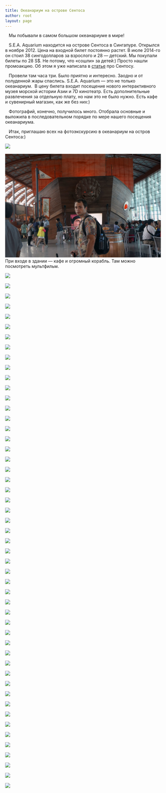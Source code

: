 ```yaml
---
title: Океанариум на острове Сентоса
author: root
layout: page
---
```

&nbsp; &nbsp;Мы побывали в самом большом океанариуме в мире!&nbsp;

&nbsp; &nbsp;S.E.A. Aquarium находится на острове Сентоса в Сингапуре. Открылся в ноябре 2012. Цена на входной билет постоянно растет. В июле 2014-го он стоил 38 сингодолларов за взрослого и 28 &#8212; детский. Мы покупали билеты по 28 S$. Не потому, что &#171;сошли&#187; за детей:) Просто нашли промоакцию. Об этом я уже написала в <a target="_blank" href="http://www.olegiolga.com/ostrov-sentosa-v-singapure/">статье</a> про Сентосу.

&nbsp; &nbsp;Провели там часа три. Было приятно и интересно. Заодно и от полуденной жары спаслись.&nbsp;S.E.A. Aquarium &#8212; это не только океанариум. &nbsp;В цену билета входит посещение нового интерактивного музея морской истории Азии и 7D кинотеатр. Есть дополнительные развлечения за отдельную плату, но нам это не было нужно. Есть кафе и сувенирный магазин, как же без них:)

&nbsp; &nbsp;Фотографий, конечно, получилось много. Отобрала основные и выложила в последовательном порядке по мере нашего посещения океанариума.&nbsp;

&nbsp; &nbsp;Итак, приглашаю всех на фотоэкскурсию в океанариум на остров Сентоса:)

![][1]

![При входе в здании - кафе и огромный корабль.  Там можно посмотреть мультфильм.][2]При входе в здании &#8212; кафе и огромный корабль. Там можно посмотреть мультфильм.
 

![][3]

![][4]

![][5]

![][6]

![][7]

![][8]

![][9]

![][10]

![][11]

![][12]

![][13]

![][14]

![][15]

![][16]

![][17]

![][18]

![][19]

![][20]

![][21]

![][22]

![][23]

![][24]

![][25]

![][26]

![][27]

![][28]

![][29]

![][30]

![][31]

![][32]

![][33]

![][34]

![][35]

![][36]

![][37]

![][38]

![][39]

![][40]

![][41]

![][42]

![][43]

![][44]

![][45]

![][46]

![][47]

![][48]

![][49]

![][50]

![][51]

![][52]

![][53]

 [1]: /images/2014-04-04-okeanarium-na-ostrove-sentosa/1.jpg
 [2]: /images/2014-04-04-okeanarium-na-ostrove-sentosa/2.jpg
 [3]: /images/2014-04-04-okeanarium-na-ostrove-sentosa/3.jpg
 [4]: /images/2014-04-04-okeanarium-na-ostrove-sentosa/4.jpg
 [5]: /images/2014-04-04-okeanarium-na-ostrove-sentosa/5.jpg
 [6]: /images/2014-04-04-okeanarium-na-ostrove-sentosa/6.jpg
 [7]: /images/2014-04-04-okeanarium-na-ostrove-sentosa/7.jpg
 [8]: /images/2014-04-04-okeanarium-na-ostrove-sentosa/8.jpg
 [9]: /images/2014-04-04-okeanarium-na-ostrove-sentosa/9.jpg
 [10]: /images/2014-04-04-okeanarium-na-ostrove-sentosa/10.jpg
 [11]: /images/2014-04-04-okeanarium-na-ostrove-sentosa/11.jpg
 [12]: /images/2014-04-04-okeanarium-na-ostrove-sentosa/12.jpg
 [13]: /images/2014-04-04-okeanarium-na-ostrove-sentosa/13.jpg
 [14]: /images/2014-04-04-okeanarium-na-ostrove-sentosa/14.jpg
 [15]: /images/2014-04-04-okeanarium-na-ostrove-sentosa/15.jpg
 [16]: /images/2014-04-04-okeanarium-na-ostrove-sentosa/16.jpg
 [17]: /images/2014-04-04-okeanarium-na-ostrove-sentosa/17.jpg
 [18]: /images/2014-04-04-okeanarium-na-ostrove-sentosa/18.jpg
 [19]: /images/2014-04-04-okeanarium-na-ostrove-sentosa/19.jpg
 [20]: /images/2014-04-04-okeanarium-na-ostrove-sentosa/20.jpg
 [21]: /images/2014-04-04-okeanarium-na-ostrove-sentosa/21.jpg
 [22]: /images/2014-04-04-okeanarium-na-ostrove-sentosa/22.jpg
 [23]: /images/2014-04-04-okeanarium-na-ostrove-sentosa/23.jpg
 [24]: /images/2014-04-04-okeanarium-na-ostrove-sentosa/24.jpg
 [25]: /images/2014-04-04-okeanarium-na-ostrove-sentosa/25.jpg
 [26]: /images/2014-04-04-okeanarium-na-ostrove-sentosa/26.jpg
 [27]: /images/2014-04-04-okeanarium-na-ostrove-sentosa/27.jpg
 [28]: /images/2014-04-04-okeanarium-na-ostrove-sentosa/28.jpg
 [29]: /images/2014-04-04-okeanarium-na-ostrove-sentosa/29.jpg
 [30]: /images/2014-04-04-okeanarium-na-ostrove-sentosa/30.jpg
 [31]: /images/2014-04-04-okeanarium-na-ostrove-sentosa/31.jpg
 [32]: /images/2014-04-04-okeanarium-na-ostrove-sentosa/32.jpg
 [33]: /images/2014-04-04-okeanarium-na-ostrove-sentosa/33.jpg
 [34]: /images/2014-04-04-okeanarium-na-ostrove-sentosa/34.jpg
 [35]: /images/2014-04-04-okeanarium-na-ostrove-sentosa/35.jpg
 [36]: /images/2014-04-04-okeanarium-na-ostrove-sentosa/36.jpg
 [37]: /images/2014-04-04-okeanarium-na-ostrove-sentosa/37.jpg
 [38]: /images/2014-04-04-okeanarium-na-ostrove-sentosa/38.jpg
 [39]: /images/2014-04-04-okeanarium-na-ostrove-sentosa/39.jpg
 [40]: /images/2014-04-04-okeanarium-na-ostrove-sentosa/40.jpg
 [41]: /images/2014-04-04-okeanarium-na-ostrove-sentosa/41.jpg
 [42]: /images/2014-04-04-okeanarium-na-ostrove-sentosa/42.jpg
 [43]: /images/2014-04-04-okeanarium-na-ostrove-sentosa/43.jpg
 [44]: /images/2014-04-04-okeanarium-na-ostrove-sentosa/44.jpg
 [45]: /images/2014-04-04-okeanarium-na-ostrove-sentosa/45.jpg
 [46]: /images/2014-04-04-okeanarium-na-ostrove-sentosa/46.jpg
 [47]: /images/2014-04-04-okeanarium-na-ostrove-sentosa/47.jpg
 [48]: /images/2014-04-04-okeanarium-na-ostrove-sentosa/48.jpg
 [49]: /images/2014-04-04-okeanarium-na-ostrove-sentosa/49.jpg
 [50]: /images/2014-04-04-okeanarium-na-ostrove-sentosa/50.jpg
 [51]: /images/2014-04-04-okeanarium-na-ostrove-sentosa/51.jpg
 [52]: /images/2014-04-04-okeanarium-na-ostrove-sentosa/52.jpg
 [53]: /images/2014-04-04-okeanarium-na-ostrove-sentosa/53.jpgatic/images/2014-04-04-okeanarium-na-ostrove-sentosa/53.jpg